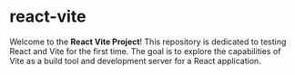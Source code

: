 # react-vite

Welcome to the **React Vite Project**! This repository is dedicated to testing React and Vite for the first time. The goal is to explore the capabilities of Vite as a build tool and development server for a React application.
